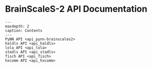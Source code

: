 # BrainScaleS-2 API Documentation

```{toctree}
---
maxdepth: 2
caption: Contents
---
PyNN API <api_pynn-brainscales2>
haldls API <api_haldls>
lola API <api_lola>
stadls API <api_stadls>
fisch API <api_fisch>
hxcomm API <api_hxcomm>
```

